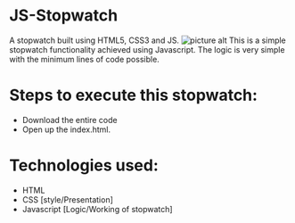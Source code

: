# JS-Stopwatch
A stopwatch built using HTML5, CSS3 and JS.
![picture alt](https://raw.githubusercontent.com/lakshjadhwanilj/JS-Stopwatch/master/Screenshot%201.png)
This is a simple stopwatch functionality achieved using Javascript. The logic is very simple with the minimum lines of code possible.
# Steps to execute this stopwatch:

   * Download the entire code
   * Open up the index.html.

# Technologies used:

   * HTML
   * CSS [style/Presentation]
   * Javascript [Logic/Working of stopwatch]

